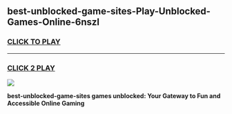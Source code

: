 
## best-unblocked-game-sites-Play-Unblocked-Games-Online-6nszl
<h3>
<a href="https://premium76.site?title=best-unblocked-game-sites&ref=24A">CLICK TO PLAY</a></h3>
<hr>

<h3>
<a href="https://premium76.site?title=best-unblocked-game-sites&ref=24A">CLICK 2 PLAY</a>
  
</h3>

<a href="https://premium76.site?title=best-unblocked-game-sites&ref=24A"><img src="https://clearcache.store/games.png"></a>


**best-unblocked-game-sites games unblocked: Your Gateway to Fun and Accessible Online Gaming**
